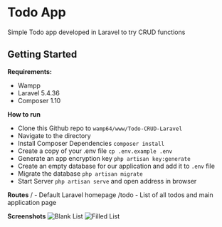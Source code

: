 # Todo App
Simple Todo app developed in Laravel to try CRUD functions

## Getting Started
**Requirements:**
 - Wampp
 - Laravel 5.4.36
 - Composer 1.10
 
 **How to run**
- Clone this Github repo to `wamp64/www/Todo-CRUD-Laravel`  
- Navigate to the directory
- Install Composer Dependencies `composer install`
- Create a copy of your .env file `cp .env.example .env` 
- Generate an app encryption key `php artisan key:generate`
- Create an empty database for our application and add it to `.env` file
- Migrate the database `php artisan migrate`
- Start Server `php artisan serve` and open address in browser

**Routes**
/ - Default Laravel homepage
/todo - List of all todos and main application page

**Screenshots**
![Blank List](https://imgur.com/QTespzk)
![Filled List](https://imgur.com/2ifXGzi)
